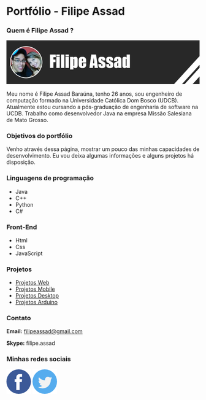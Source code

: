 # Portfólio - Filipe Assad

### Quem é Filipe Assad ?

![Filipe](https://github.com/filipeassad/portifolio/blob/master/Imagens/img%20topo.png)



Meu nome é Filipe Assad Baraúna, tenho 26 anos, sou engenheiro de computação formado na Universidade Católica Dom Bosco (UDCB). Atualmente estou cursando a pós-graduação de engenharia de software na UCDB. Trabalho como desenvolvedor Java na empresa Missão Salesiana de Mato Grosso. 

### Objetivos do portfólio 

Venho através dessa página, mostrar um pouco das minhas capacidades de desenvolvimento. Eu vou deixa algumas informações e alguns projetos há disposição.

### Linguagens de programação

* Java
* C++
* Python
* C#

### Front-End

* Html
* Css
* JavaScript

### Projetos 

* [Projetos Web](https://stackoverflow.com/questions/40013934/severe-a-child-container-failed-during-start-java-util-concurrent-executionexce)
* [Projetos Mobile](https://stackoverflow.com/questions/40013934/severe-a-child-container-failed-during-start-java-util-concurrent-executionexce)
* [Projetos Desktop](https://stackoverflow.com/questions/40013934/severe-a-child-container-failed-during-start-java-util-concurrent-executionexce)
* [Projetos Arduino](https://stackoverflow.com/questions/40013934/severe-a-child-container-failed-during-start-java-util-concurrent-executionexce)

### Contato

**Email:** filipeassad@gmail.com

**Skype:** filipe.assad

### Minhas redes sociais

[![Face](https://github.com/filipeassad/portifolio/blob/master/Imagens/facebook.png)](https://www.facebook.com/filipe.assad "Perfil do Facebook") [![Twitter](https://github.com/filipeassad/portifolio/blob/master/Imagens/twitter.png)](https://twitter.com/lipeassad "Perfil do Twitter")

